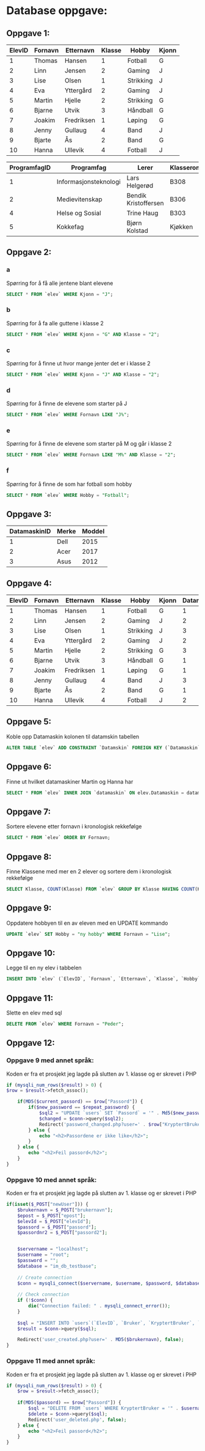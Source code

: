 # Database oppgave:

## Oppgave 1:

| ElevID | Fornavn | Etternavn  | Klasse | Hobby     | Kjonn |
|--------|---------|------------|--------|-----------|-------|
|      1 | Thomas  | Hansen     |      1 | Fotball   | G     |
|      2 | Linn    | Jensen     |      2 | Gaming    | J     |
|      3 | Lise    | Olsen      |      1 | Strikking | J     |
|      4 | Eva     | Yttergård  |      2 | Gaming    | J     |
|      5 | Martin  | Hjelle     |      2 | Strikking | G     |
|      6 | Bjarne  | Utvik      |      3 | Håndball  | G     |
|      7 | Joakim  | Fredriksen |      1 | Løping    | G     |
|      8 | Jenny   | Gullaug    |      4 | Band      | J     |
|      9 | Bjarte  | Ås         |      2 | Band      | G     |
|     10 | Hanna   | Ullevik    |      4 | Fotball   | J     |

| ProgramfagID | Programfag            | Lerer                | Klasserom |
|--------------|-----------------------|----------------------|-----------|
|            1 | Informasjonsteknologi | Lars Helgerød        | B308      |
|            2 | Medievitenskap        | Bendik Kristoffersen | B306      |
|            4 | Helse og Sosial       | Trine Haug           | B303      |
|            5 | Kokkefag              | Bjørn Kolstad        | Kjøkken   |

## Oppgave 2:
### a
Spørring for å få alle jentene blant elevene
```sql
SELECT * FROM `elev` WHERE Kjonn = "J";
```

### b
Spørring for å fa alle guttene i klasse 2
```sql
SELECT * FROM `elev` WHERE Kjonn = "G" AND Klasse = "2";
```

### c
Spørring for å finne ut hvor mange jenter det er i klasse 2
```sql
SELECT * FROM `elev` WHERE Kjonn = "J" AND Klasse = "2";
```

### d
Spørring for å finne de elevene som starter på J
```sql
SELECT * FROM `elev` WHERE Fornavn LIKE "J%";
```

### e
Spørring for å finne de elevene som starter på M og går i klasse 2
```sql
SELECT * FROM `elev` WHERE Fornavn LIKE "M%" AND Klasse = "2";
```

### f
Spørring for å finne de som har fotball som hobby
```sql
SELECT * FROM `elev` WHERE Hobby = "Fotball";
```

## Oppgave 3:
| DatamaskinID | Merke | Moddel |
|--------------|-------|--------|
|            1 | Dell  | 2015   |
|            2 | Acer  | 2017   |
|            3 | Asus  | 2012   |

## Oppgave 4:
| ElevID | Fornavn | Etternavn  | Klasse | Hobby     | Kjonn | Datamaskin |
|--------|---------|------------|--------|-----------|-------|------------|
|      1 | Thomas  | Hansen     |      1 | Fotball   | G     |          1 |
|      2 | Linn    | Jensen     |      2 | Gaming    | J     |          2 |
|      3 | Lise    | Olsen      |      1 | Strikking | J     |          3 |
|      4 | Eva     | Yttergård  |      2 | Gaming    | J     |          2 |
|      5 | Martin  | Hjelle     |      2 | Strikking | G     |          3 |
|      6 | Bjarne  | Utvik      |      3 | Håndball  | G     |          1 |
|      7 | Joakim  | Fredriksen |      1 | Løping    | G     |          1 |
|      8 | Jenny   | Gullaug    |      4 | Band      | J     |          3 |
|      9 | Bjarte  | Ås         |      2 | Band      | G     |          1 |
|     10 | Hanna   | Ullevik    |      4 | Fotball   | J     |          2 |

## Oppgave 5:
Koble opp Datamaskin kolonen til datamskin tabellen
```sql
ALTER TABLE `elev` ADD CONSTRAINT `Datamskin` FOREIGN KEY (`Datamaskin`) REFERENCES `datamaskin`(`DatamaskinID`) ON DELETE RESTRICT ON UPDATE RESTRICT;
```

## Oppgave 6:
Finne ut hvilket datamaskiner Martin og Hanna har
```sql
SELECT * FROM `elev` INNER JOIN `datamaskin` ON elev.Datamaskin = datamaskin.DatamaskinID WHERE Fornavn IN ("Martin", "Hanna");
```

## Oppgave 7:
Sortere elevene etter fornavn i kronologisk rekkefølge
```sql
SELECT * FROM `elev` ORDER BY Fornavn;
```

## Oppgave 8:
Finne Klassene med mer en 2 elever og sortere dem i kronologisk rekkefølge
```sql
SELECT Klasse, COUNT(Klasse) FROM `elev` GROUP BY Klasse HAVING COUNT(Klasse) >= 2 ORDER BY Klasse;
```

## Oppgave 9:
Oppdatere hobbyen til en av eleven med en UPDATE kommando
```sql
UPDATE `elev` SET Hobby = "ny hobby" WHERE Fornavn = "Lise";
```

## Oppgave 10:
Legge til en ny elev i tabbelen
```sql
INSERT INTO `elev` (`ElevID`, `Fornavn`, `Etternavn`, `Klasse`, `Hobby`, `Kjonn`, `Datamaskin`) VALUES (NULL, 'Peder', 'Peterson', '2', 'Gaming', 'J', '2');
```

## Oppgave 11:
Slette en elev med sql
```sql
DELETE FROM `elev` WHERE Fornavn = "Peder";
```

## Oppgave 12:
### Oppgave 9 med annet språk:
Koden er fra et prosjekt jeg lagde på slutten av 1. klasse og er skrevet i PHP
```php
if (mysqli_num_rows($result) > 0) {
$row = $result->fetch_assoc();

    if(MD5($current_passord) == $row["Passord"]) {
        if($new_password == $repeat_password) {
            $sql2 = "UPDATE `users` SET `Passord` = '" . Md5($new_password) . "'";
            $changed = $conn->query($sql2);
            Redirect('password_changed.php?user=' . $row["KryptertBruker"], false);
        } else {
            echo "<h2>Passordene er ikke like</h2>";
        }
    } else {
        echo "<h2>Feil passord</h2>";
    }
}
```

### Oppgave 10 med annet språk:
Koden er fra et prosjekt jeg lagde på slutten av 1. klasse og er skrevet i PHP
```php
if(isset($_POST["newUser"])) {
    $brukernavn = $_POST["brukernavn"];
    $epost = $_POST["epost"];
    $elevId = $_POST["elevId"];
    $passord = $_POST["passord"];
    $passordnr2 = $_POST["passord2"];


    $servername = "localhost";
    $username = "root";
    $password = "";
    $database = "im_db_testbase";
      
    // Create connection
    $conn = mysqli_connect($servername, $username, $password, $database);
      
    // Check connection
    if (!$conn) {
        die("Connection failed: " . mysqli_connect_error());
    }
                
    $sql = "INSERT INTO `users`(`ElevID`, `Bruker`, `KryptertBruker`, `Email`, `Passord`) VALUES ('" . $elevId . "', '" . $brukernavn . "', '" . MD5($brukernavn) . "', '" . $epost . "', '" . MD5($passord) . "')";
    $result = $conn->query($sql);

    Redirect('user_created.php?user=' . MD5($brukernavn), false);
}
```

### Oppgave 11 med annet språk:
Koden er fra et prosjekt jeg lagde på slutten av 1. klasse og er skrevet i PHP
```php
if (mysqli_num_rows($result) > 0) {
    $row = $result->fetch_assoc();
                    
    if(MD5($passord) == $row["Passord"]) {
        $sql = "DELETE FROM `users` WHERE KryptertBruker = '" . $username2 . "'";
        $delete = $conn->query($sql);
        Redirect('user_deleted.php', false);
    } else {
        echo "<h2>Feil passord</h2>";
    }
}
```